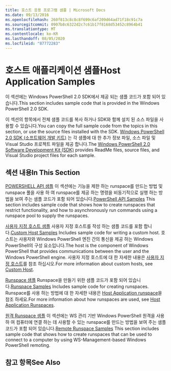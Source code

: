 ```yaml
---
title: 호스트 응용 프로그램 샘플 | Microsoft Docs
ms.date: 09/13/2016
ms.openlocfilehash: 260f813c8c8c8f699c6af209d64ad71f18c91c7a
ms.sourcegitcommit: 0907b8c6322d2c7c61b17f8168d53452c8964b41
ms.translationtype: MT
ms.contentlocale: ko-KR
ms.lasthandoff: 08/05/2020
ms.locfileid: "87772283"
---
```

# <a name="host-application-samples"></a><span data-ttu-id="bfd15-102">호스트 애플리케이션 샘플</span><span class="sxs-lookup"><span data-stu-id="bfd15-102">Host Application Samples</span></span>

<span data-ttu-id="bfd15-103">이 섹션에는 Windows PowerShell 2.0 SDK에서 제공 되는 샘플 코드가 포함 되어 있습니다.</span><span class="sxs-lookup"><span data-stu-id="bfd15-103">This section includes sample code that is provided in the Windows PowerShell 2.0 SDK.</span></span>

 <span data-ttu-id="bfd15-104">이 섹션의 항목에서 전체 샘플 코드를 복사 하거나 SDK와 함께 설치 된 소스 파일을 사용할 수 있습니다.</span><span class="sxs-lookup"><span data-stu-id="bfd15-104">You can copy the full sample code from the topics in this section, or use the source files installed with the SDK.</span></span> <span data-ttu-id="bfd15-105">[Windows PowerShell 2.0 SDK (소프트웨어 개발 키트)](https://www.microsoft.com/download/details.aspx?id=2560) 는 각 샘플에 대 한 추가 정보 파일, 소스 파일 및 Visual Studio 프로젝트 파일을 제공 합니다.</span><span class="sxs-lookup"><span data-stu-id="bfd15-105">The [Windows PowerShell 2.0 Software Development Kit (SDK)](https://www.microsoft.com/download/details.aspx?id=2560) provides ReadMe files, source files, and Visual Studio project files for each sample.</span></span>

## <a name="in-this-section"></a><span data-ttu-id="bfd15-106">섹션 내용</span><span class="sxs-lookup"><span data-stu-id="bfd15-106">In This Section</span></span>

 <span data-ttu-id="bfd15-107">[POWERSHELL API 샘플](./windows-powershell-api-samples.md) 이 섹션에는 기능을 제한 하는 runspace를 만드는 방법 및 runspace 풀을 사용 하 여 runspace를 제공 하는 명령을 비동기적으로 실행 하는 방법을 보여 주는 샘플 코드가 포함 되어 있습니다.</span><span class="sxs-lookup"><span data-stu-id="bfd15-107">[PowerShell API Samples](./windows-powershell-api-samples.md) This section includes sample code that shows how to create runspaces that restrict functionality, and how to asynchronously run commands using a runspace pool to supply the runspaces.</span></span>

 <span data-ttu-id="bfd15-108">[사용자 지정 호스트 샘플](./custom-host-samples.md) 사용자 지정 호스트를 작성 하는 샘플 코드를 포함 합니다.</span><span class="sxs-lookup"><span data-stu-id="bfd15-108">[Custom Host Samples](./custom-host-samples.md) Includes sample code for writing a custom host.</span></span> <span data-ttu-id="bfd15-109">호스트는 사용자와 Windows PowerShell 엔진 간의 통신을 제공 하는 Windows PowerShell의 구성 요소입니다.</span><span class="sxs-lookup"><span data-stu-id="bfd15-109">The host is the component of Windows PowerShell that provides communications between the user and the Windows PowerShell engine.</span></span> <span data-ttu-id="bfd15-110">사용자 지정 호스트에 대 한 자세한 내용은 [사용자 지정 호스트](./writing-a-windows-powershell-host-application.md)를 참조 하십시오.</span><span class="sxs-lookup"><span data-stu-id="bfd15-110">For more information about custom hosts, see [Custom Host](./writing-a-windows-powershell-host-application.md).</span></span>

 <span data-ttu-id="bfd15-111">[Runspace 샘플](./runspace-samples.md) Runspace을 만들기 위한 샘플 코드가 포함 되어 있습니다.</span><span class="sxs-lookup"><span data-stu-id="bfd15-111">[Runspace Samples](./runspace-samples.md) Includes sample code for creating runspaces.</span></span> <span data-ttu-id="bfd15-112">Runspace를 사용 하는 방법에 대 한 자세한 내용은 [Host Application runspace](creating-runspaces.md)을 참조 하세요.</span><span class="sxs-lookup"><span data-stu-id="bfd15-112">For more information about how runspaces are used, see [Host Application Runspaces](creating-runspaces.md).</span></span>

 <span data-ttu-id="bfd15-113">[원격 Runspace 샘플](./remote-runspace-samples.md) 이 섹션에는 WS 관리 기반 Windows PowerShell 원격을 사용 하 여 컴퓨터에 연결 하는 데 사용할 수 있는 runspace를 만드는 방법을 보여 주는 샘플 코드가 포함 되어 있습니다.</span><span class="sxs-lookup"><span data-stu-id="bfd15-113">[Remote Runspace Samples](./remote-runspace-samples.md) This section includes sample code that shows how to create runspaces that can be used to connect to a computer by using WS-Management-based Windows PowerShell remoting.</span></span>

## <a name="see-also"></a><span data-ttu-id="bfd15-114">참고 항목</span><span class="sxs-lookup"><span data-stu-id="bfd15-114">See Also</span></span>
